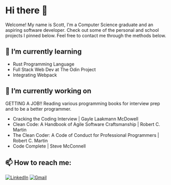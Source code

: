# Hi there 👋

Welcome! My name is Scott, I'm a Computer Science graduate and an aspiring software developer. Check out some of the personal and school projects I pinned below. Feel free to contact me through the methods below.

## 🌱 I’m currently learning
- Rust Programming Language
- Full Stack Web Dev at The Odin Project
- Integrating Webpack

## 🔭 I’m currently working on
GETTING A JOB!!
Reading various programming books for interview prep and to be a better programmer.
- Cracking the Coding Interview | Gayle Laakmann McDowell
- Clean Code: A Handbook of Agile Software Craftsmanship | Robert C. Martin 
- The Clean Coder: A Code of Conduct for Professional Programmers | Robert C. Martin
- Code Complete | Steve McConnell

## 📫 How to reach me:
[![LinkedIn](https://img.shields.io/badge/LinkedIn-Scott_Ti-informational?style=flat-square&logo=linkedin&logoColor=white)](https://www.linkedin.com/in/scott-ti)
[![Gmail](https://img.shields.io/badge/Gmail-scott.ti312@gmail.com-informational?style=flat-square&color=EA4335&logo=gmail&logoColor=white)](mailto:scott.ti312@gmail.com?subject=Hey!)
